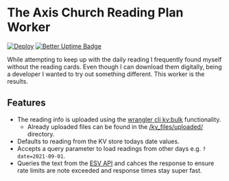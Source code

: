 # The Axis Church Reading Plan Worker

[![Deploy](https://github.com/itzsaga/reading-plan-worker/actions/workflows/publish-worker.yml/badge.svg)](https://github.com/itzsaga/reading-plan-worker/actions/workflows/publish-worker.yml) [![Better Uptime Badge](https://betteruptime.com/status-badges/v1/monitor/cfcx.svg)](https://setha.betteruptime.com/)

While attempting to keep up with the daily reading I frequently found myself without the reading cards. Even though I can download them digitally, being a developer I wanted to try out something different. This worker is the results.

## Features

- The reading info is uploaded using the [wrangler cli kv:bulk](https://developers.cloudflare.com/workers/cli-wrangler/commands#kvbulk) functionality.
  - Already uploaded files can be found in the [/kv_files/uploaded/](./kv_files/uploaded/) directory.
- Defaults to reading from the KV store todays date values.
- Accepts a query parameter to load readings from other days e.g. `?date=2021-09-01`.
- Queries the text from the [ESV API](https://api.esv.org/) and cahces the response to ensure rate limits are note exceeded and response times stay super fast.

